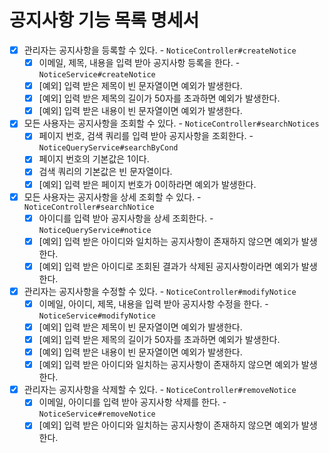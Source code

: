 # 공지사항 기능 목록 명세서

* [x] 관리자는 공지사항을 등록할 수 있다. - `NoticeController#createNotice`
  * [x] 이메일, 제목, 내용을 입력 받아 공지사항 등록을 한다. - `NoticeService#createNotice`
  * [x] [예외] 입력 받은 제목이 빈 문자열이면 예외가 발생한다.
  * [x] [예외] 입력 받은 제목의 길이가 50자를 초과하면 예외가 발생한다.
  * [x] [예외] 입력 받은 내용이 빈 문자열이면 예외가 발생한다.
* [x] 모든 사용자는 공지사항을 조회할 수 있다. - `NoticeController#searchNotices`
  * [x] 페이지 번호, 검색 쿼리를 입력 받아 공지사항을 조회한다. - `NoticeQueryService#searchByCond`
  * [x] 페이지 번호의 기본값은 1이다.
  * [x] 검색 쿼리의 기본값은 빈 문자열이다.
  * [x] [예외] 입력 받은 페이지 번호가 0이하라면 예외가 발생한다.
* [x] 모든 사용자는 공지사항을 상세 조회할 수 있다. - `NoticeController#searchNotice`
  * [x] 아이디를 입력 받아 공지사항을 상세 조회한다. - `NoticeQueryService#notice`
  * [x] [예외] 입력 받은 아이디와 일치하는 공지사항이 존재하지 않으면 예외가 발생한다.
  * [x] [예외] 입력 받은 아이디로 조회된 결과가 삭제된 공지사항이라면 예외가 발생한다.
* [x] 관리자는 공지사항을 수정할 수 있다. - `NoticeController#modifyNotice`
  * [x] 이메일, 아이디, 제목, 내용을 입력 받아 공지사항 수정을 한다. - `NoticeService#modifyNotice`
  * [x] [예외] 입력 받은 제목이 빈 문자열이면 예외가 발생한다.
  * [x] [예외] 입력 받은 제목의 길이가 50자를 초과하면 예외가 발생한다.
  * [x] [예외] 입력 받은 내용이 빈 문자열이면 예외가 발생한다.
  * [x] [예외] 입력 받은 아이디와 일치하는 공지사항이 존재하지 않으면 예외가 발생한다.
* [x] 관리자는 공지사항을 삭제할 수 있다. - `NoticeController#removeNotice`
  * [x] 이메일, 아이디를 입력 받아 공지사항 삭제를 한다. - `NoticeService#removeNotice`
  * [x] [예외] 입력 받은 아이디와 일치하는 공지사항이 존재하지 않으면 예외가 발생한다.